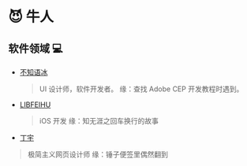 # 😈 牛人

## 软件领域 💻
- [不知语冰](http://nullice.com/about/) 
  > UI 设计师，软件开发者。
  > 缘：查找 Adobe CEP 开发教程时遇到。
- [LIBFEIHU](http://feihu.me/about/)
  > iOS 开发
  > 缘：知无涯之回车换行的故事
- [丁宇](http://dingyu.me/)
> 极简主义网页设计师
> 缘：锤子便签里偶然翻到
